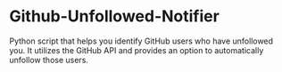 # Github-Unfollowed-Notifier
Python script that helps you identify GitHub users who have unfollowed you. It utilizes the GitHub API and provides an option to automatically unfollow those users. 
